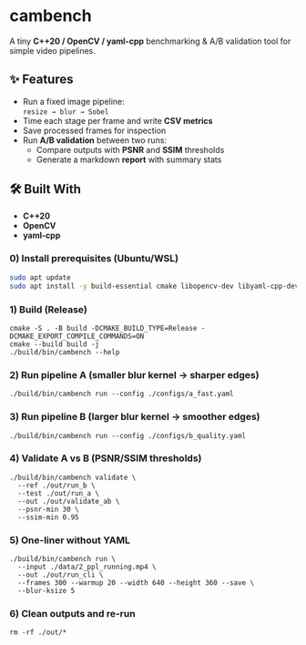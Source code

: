 # cambench

A tiny **C++20 / OpenCV / yaml-cpp** benchmarking & A/B validation tool for simple video pipelines.

## ✨ Features
- Run a fixed image pipeline:  
  `resize → blur → Sobel`
- Time each stage per frame and write **CSV metrics**
- Save processed frames for inspection
- Run **A/B validation** between two runs:
  - Compare outputs with **PSNR** and **SSIM** thresholds
  - Generate a markdown **report** with summary stats

## 🛠️ Built With
- **C++20**
- **OpenCV**
- **yaml-cpp**


### 0) Install prerequisites (Ubuntu/WSL)
```bash
sudo apt update
sudo apt install -y build-essential cmake libopencv-dev libyaml-cpp-dev
```
### 1) Build (Release)
```
cmake -S . -B build -DCMAKE_BUILD_TYPE=Release -DCMAKE_EXPORT_COMPILE_COMMANDS=ON
cmake --build build -j
./build/bin/cambench --help 
```

### 2) Run pipeline A (smaller blur kernel → sharper edges)
```
./build/bin/cambench run --config ./configs/a_fast.yaml
```

### 3) Run pipeline B (larger blur kernel → smoother edges)
```
./build/bin/cambench run --config ./configs/b_quality.yaml
```

### 4) Validate A vs B (PSNR/SSIM thresholds)
```
./build/bin/cambench validate \
  --ref ./out/run_b \
  --test ./out/run_a \
  --out ./out/validate_ab \
  --psnr-min 30 \
  --ssim-min 0.95
```
### 5) One-liner without YAML
```
./build/bin/cambench run \
  --input ./data/2_ppl_running.mp4 \
  --out ./out/run_cli \
  --frames 300 --warmup 20 --width 640 --height 360 --save \
  --blur-ksize 5
```
### 6) Clean outputs and re-run
```
rm -rf ./out/*
```

